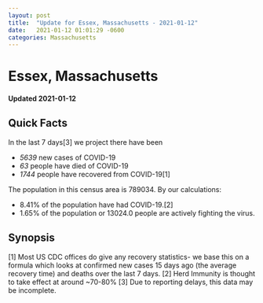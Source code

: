 ```yaml
---
layout: post
title:  "Update for Essex, Massachusetts - 2021-01-12"
date:   2021-01-12 01:01:29 -0600
categories: Massachusetts
---
```


# Essex, Massachusetts
#### Updated 2021-01-12

## Quick Facts

In the last 7 days[3] we project there have been
- *5639* new cases of COVID-19
- *63* people have died of COVID-19
- *1744* people have recovered from COVID-19[1]

The population in this census area is 789034. By our calculations:
- 8.41% of the population have had COVID-19.[2]
- 1.65% of the population or 13024.0 people are actively fighting the virus.

## Synopsis




[1] Most US CDC offices do give any recovery statistics- we base this on a formula which looks at confirmed new cases
15 days ago (the average recovery time) and deaths over the last 7 days.
[2] Herd Immunity is thought to take effect at around ~70-80%
[3] Due to reporting delays, this data may be incomplete. 
    